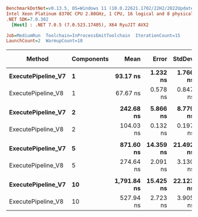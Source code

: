 ``` ini

BenchmarkDotNet=v0.13.5, OS=Windows 11 (10.0.22621.1702/22H2/2022Update/SunValley2), VM=Hyper-V
Intel Xeon Platinum 8370C CPU 2.80GHz, 1 CPU, 16 logical and 8 physical cores
.NET SDK=7.0.302
  [Host] : .NET 7.0.5 (7.0.523.17405), X64 RyuJIT AVX2

Job=MediumRun  Toolchain=InProcessEmitToolchain  IterationCount=15  
LaunchCount=2  WarmupCount=10  

```
|             Method | Components |        Mean |     Error |    StdDev | Ratio | RatioSD |   Gen0 | Allocated | Alloc Ratio |
|------------------- |----------- |------------:|----------:|----------:|------:|--------:|-------:|----------:|------------:|
| **ExecutePipeline_V7** |          **1** |    **93.17 ns** |  **1.232 ns** |  **1.766 ns** |  **1.00** |    **0.00** | **0.0120** |     **304 B** |        **1.00** |
| ExecutePipeline_V8 |          1 |    67.67 ns |  0.578 ns |  0.847 ns |  0.73 |    0.01 |      - |         - |        0.00 |
|                    |            |             |           |           |       |         |        |           |             |
| **ExecutePipeline_V7** |          **2** |   **242.68 ns** |  **5.866 ns** |  **8.779 ns** |  **1.00** |    **0.00** | **0.0219** |     **552 B** |        **1.00** |
| ExecutePipeline_V8 |          2 |   104.03 ns |  0.132 ns |  0.197 ns |  0.43 |    0.02 |      - |         - |        0.00 |
|                    |            |             |           |           |       |         |        |           |             |
| **ExecutePipeline_V7** |          **5** |   **871.60 ns** | **14.359 ns** | **21.492 ns** |  **1.00** |    **0.00** | **0.0515** |    **1296 B** |        **1.00** |
| ExecutePipeline_V8 |          5 |   274.64 ns |  2.091 ns |  3.130 ns |  0.32 |    0.01 |      - |         - |        0.00 |
|                    |            |             |           |           |       |         |        |           |             |
| **ExecutePipeline_V7** |         **10** | **1,791.84 ns** | **15.425 ns** | **22.123 ns** |  **1.00** |    **0.00** | **0.0992** |    **2536 B** |        **1.00** |
| ExecutePipeline_V8 |         10 |   527.94 ns |  2.723 ns |  3.905 ns |  0.29 |    0.00 |      - |         - |        0.00 |
